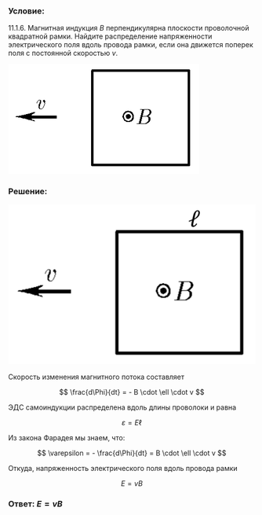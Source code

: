 ###  Условие: 

$11.1.6.$ Магнитная индукция $B$ перпендикулярна плоскости проволочной квадратной рамки. Найдите распределение напряженности электрического поля вдоль провода рамки, если она движется поперек поля с постоянной скоростью $v$. 

![К задаче $11.1.6$|390x223, 30%](../../img/11.1.6/11.1.6.png)

###  Решение: 

![К задаче $11.1.6$|1341x867, 35%](../../img/11.1.6/Picture1.svg)

Скорость изменения магнитного потока составляет 

$$
\frac{d\Phi}{dt} = - B \cdot \ell \cdot v
$$

ЭДС самоиндукции распределена вдоль длины проволоки и равна

$$
\varepsilon = E\ell
$$

Из закона Фарадея мы знаем, что:

$$
\varepsilon = - \frac{d\Phi}{dt} = B \cdot \ell \cdot v
$$

Откуда, напряженность электрического поля вдоль провода рамки

$$
E = vB
$$ 

###  Ответ: $E = vB$ 
